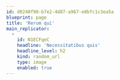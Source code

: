 ```yaml
---
id: d0240f90-b7e2-4d87-a967-e8bfc1c3ea5a
blueprint: page
title: 'Rerum qui'
main_replicator:
  -
    id: N1ECFqeC
    headline: 'Necessitatibus quis'
    headline_level: h2
    kind: random_url
    type: image
    enabled: true
---
```

